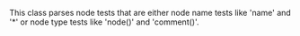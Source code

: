 
This class parses node tests that are either node name tests like 'name' and '*' or node type tests like 'node()' and 'comment()'.
